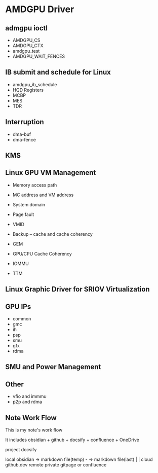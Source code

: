 # AMDGPU Driver

## admgpu ioctl
- AMDGPU_CS
- AMDGPU_CTX
- amdgpu_test
- AMDGPU_WAIT_FENCES

## IB submit and schedule for Linux
- amdgpu_ib_schedule
- HQD Registers
- MCBP
- MES
- TDR

## Interruption
- dma-buf
- dma-fence

## KMS

## Linux GPU VM Management
- Memory access path
- MC address and VM address
- System domain
- Page fault
- VMID
- Backup – cache and cache coherency

- GEM
- GPU/CPU Cache Coherency
- IOMMU
- TTM

## Linux Graphic Driver for SRIOV Virtualization

## GPU IPs
- common
- gmc
- ih
- psp
- smu
- gfx
- rdma

## SMU and Power Management

## Other
- vfio and immmu
- p2p and rdma

## Note Work Flow

This is my note's work flow

It includes obsidian + github + docsify + confluence + OneDrive

project docsify

local  obsidian -> markdown file(temp) - -> markdown file(last)
                                              |                                        |
cloud    github.dev     remote private            gitpage or confluence
